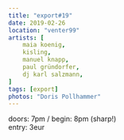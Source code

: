 ```yaml
---
title: "export#19"
date: 2019-02-26
location: "venter99"
artists: [
    maia koenig,
    kisling,
    manuel knapp,
    paul gründorfer,
    dj karl salzmann,
]
tags: [export]
photos: "Doris Pollhammer"
---
```

doors: 7pm / begin: 8pm (sharp!)  
entry: 3eur
